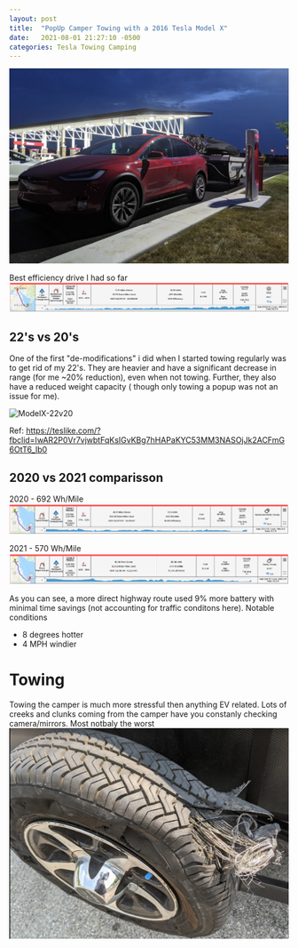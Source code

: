 ```yaml
---
layout: post
title:  "PopUp Camper Towing with a 2016 Tesla Model X"
date:   2021-08-01 21:27:10 -0500
categories: Tesla Towing Camping
---
```


![Pull-Through-Supercharger-Middletown-DE](/assets/img/2021-08-01-22-03-41.png)


Best efficiency drive I had so far
![](/assets/img/2021-08-01-21-27-43.png)

## 22's vs 20's 
One of the first "de-modifications" i did when I started towing regularly was to get rid of my 22's.  They are heavier and have a significant decrease in range (for me ~20% reduction), even when not towing.  Further, they also have a reduced weight capacity ( though only towing a popup was not an issue for me).

![ModelX-22v20](https://teslike.com/wp-content/uploads/2019/09/x-mi-912.png)

Ref: https://teslike.com/?fbclid=IwAR2P0Vr7vjwbtFqKsIGvKBg7hHAPaKYC53MM3NASOjJk2ACFmG6OtT6_Ib0

## 2020 vs 2021 comparisson

2020 - 692 Wh/Mile
![2020-Dover-Henlopen-Tow](/assets/img/2021-08-01-21-52-58.png)

2021 - 570 Wh/Mile
![2021-Dover-Henlopen-Tow](/assets/img/2021-08-01-21-56-51.png)

As you can see, a more direct highway route used 9% more battery with minimal time savings (not accounting for traffic conditons here). Notable conditions 
* 8 degrees hotter
* 4 MPH windier

# Towing 

Towing the camper is much more stressful then anything EV related. Lots of creeks and clunks coming from the camper have you constanly checking camera/mirrors.  Most notbaly the worst 
![blowout](/assets/img/2021-08-01-22-08-08.png)